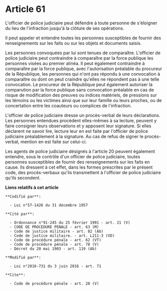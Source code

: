 # Article 61

L'officier de police judiciaire peut défendre à toute personne de s'éloigner du lieu de l'infraction jusqu'à la clôture de
ses opérations. 

Il peut appeler et entendre toutes les personnes susceptibles de fournir des renseignements sur les faits ou sur les objets
et documents saisis. 

Les personnes convoquées par lui sont tenues de comparaître. L'officier de police judiciaire peut contraindre à comparaître
par la force publique les personnes visées au premier alinéa. Il peut également contraindre à comparaître par la force
publique, avec l'autorisation préalable du procureur de la République, les personnes qui n'ont pas répondu à une convocation
à comparaître ou dont on peut craindre qu'elles ne répondent pas à une telle convocation. Le procureur de la République peut
également autoriser la comparution par la force publique sans convocation préalable en cas de risque de modification des
preuves ou indices matériels, de pressions sur les témoins ou les victimes ainsi que sur leur famille ou leurs proches, ou de
concertation entre les coauteurs ou complices de l'infraction.

L'officier de police judiciaire dresse un procès-verbal de leurs déclarations. Les personnes entendues procèdent elles-mêmes
à sa lecture, peuvent y faire consigner leurs observations et y apposent leur signature. Si elles déclarent ne savoir lire,
lecture leur en est faite par l'officier de police judiciaire préalablement à la signature. Au cas de refus de signer le
procès-verbal, mention en est faite sur celui-ci. 

Les agents de police judiciaire désignés à l'article 20 peuvent également entendre, sous le contrôle d'un officier de police
judiciaire, toutes personnes susceptibles de fournir des renseignements sur les faits en cause. Ils dressent à cet effet,
dans les formes prescrites par le présent code, des procès-verbaux qu'ils transmettent à l'officier de police judiciaire
qu'ils secondent.

**Liens relatifs à cet article**

	**Codifié par**:

	  - Loi n°57-1426 du 31 décembre 1957

	**Cité par**:

	  - Ordonnance n°91-245 du 25 février 1991 - art. 21 (V)
	  - CODE DE PROCEDURE PENALE - art. 63 (M)
	  - Code de justice militaire - art. 82 (Ab)
	  - Code de justice militaire. - art. L211-3 (VD)
	  - Code de procédure pénale - art. 62 (VT)
	  - Code de procédure pénale - art. 78 (V)
	  - Décret du 20 mai 1903 - art. 119 (Ab)

	**Modifié par**:

	  - Loi n°2016-731 du 3 juin 2016 - art. 71

	**Cite**:

	  - Code de procédure pénale - art. 20 (V)

